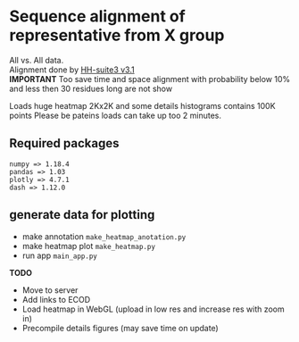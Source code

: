 # Sequence alignment of representative from X group

All vs. All data.  
 Alignment done by [HH-suite3 v3.1](https://github.com/soedinglab/hh-suite7)  
**IMPORTANT** Too save time and space alignment with probability below 10% and less then 30 residues long are not show

Loads huge heatmap 2Kx2K and some details histograms contains 100K points Please be pateins loads can take up too 2 minutes.  

## Required packages 
`numpy => 1.18.4`  
`pandas => 1.03`  
`plotly => 4.7.1`   
`dash => 1.12.0` 

## generate data for plotting 
- make annotation `make_heatmap_anotation.py`  
- make heatmap plot `make_heatmap.py`  
- run app `main_app.py`  


**TODO**
- Move to server
- Add links to ECOD 
- Load heatmap in WebGL (upload in low res and increase res with zoom in)
- Precompile details figures (may save time on update)